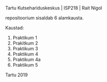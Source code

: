 Tartu Kutsehariduskeskus | ISP218 | Rait Nigol

repositoorium sisaldab 6 alamkausta.

Kaustad:

1) Praktikum 1
2) Prakitkum 2
3) Praktikum 3
4) Praktikum 4
5) Praktikum 4a
6) Praktikum 5

Tartu 2019
